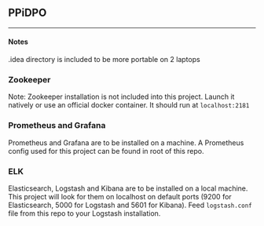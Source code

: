## PPiDPO

---

#### Notes
.idea directory is included to be more portable on 2 laptops

### Zookeeper
Note: Zookeeper installation is not included into this project. Launch it natively or use an official docker container.
It should run at `localhost:2181`

### Prometheus and Grafana
Prometheus and Grafana are to be installed on a machine. 
A Prometheus config used for this project can be found in root of this repo.

### ELK
Elasticsearch, Logstash and Kibana are to be installed on a local machine. 
This project will look for them on localhost on default ports (9200 for Elasticsearch, 5000 for Logstash and 5601 for Kibana).
Feed `logstash.conf` file from this repo to your Logstash installation. 